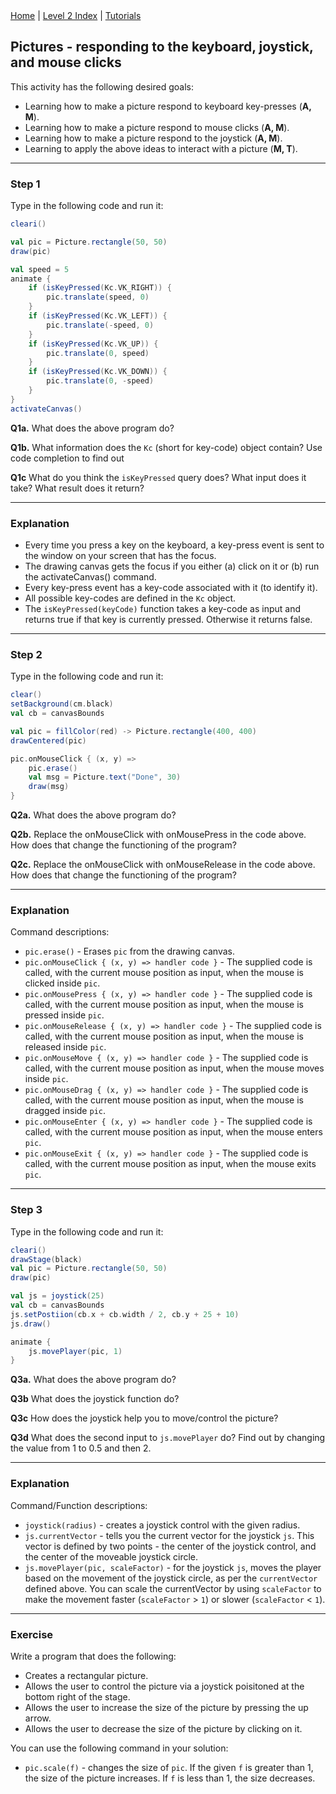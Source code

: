 <div class="nav">
  <a href="../../index.html">Home</a> | <a href="index.html">Level 2 Index</a> | <a href="../../tutorials-index.html">Tutorials</a>
</div>

## Pictures - responding to the keyboard, joystick, and mouse clicks

This activity has the following desired goals:
* Learning how to make a picture respond to keyboard key-presses (**A, M**).
* Learning how to make a picture respond to mouse clicks (**A, M**).
* Learning how to make a picture respond to the joystick (**A, M**).
* Learning to apply the above ideas to interact with a picture (**M, T**).

---


### Step 1
Type in the following code and run it:

```scala
cleari()

val pic = Picture.rectangle(50, 50)
draw(pic)

val speed = 5
animate {
    if (isKeyPressed(Kc.VK_RIGHT)) {
        pic.translate(speed, 0)
    }
    if (isKeyPressed(Kc.VK_LEFT)) {
        pic.translate(-speed, 0)
    }
    if (isKeyPressed(Kc.VK_UP)) {
        pic.translate(0, speed)
    }
    if (isKeyPressed(Kc.VK_DOWN)) {
        pic.translate(0, -speed)
    }
}
activateCanvas()
```

**Q1a.** What does the above program do?

**Q1b.** What information does the `Kc` (short for key-code) object contain? Use code completion to find out

**Q1c** What do you think the `isKeyPressed` query does? What input does it take? What result does it return?

---

### Explanation

* Every time you press a key on the keyboard, a key-press event is sent to the window on your screen that has the focus.
* The drawing canvas gets the focus if you either (a) click on it or (b) run the activateCanvas() command.
* Every key-press event has a key-code associated with it (to identify it).
* All possible key-codes are defined in the `Kc` object.
* The `isKeyPressed(keyCode)` function takes a key-code as input and returns true if that key is currently pressed. Otherwise it returns false. 

---

### Step 2

Type in the following code and run it:

```scala
clear()
setBackground(cm.black)
val cb = canvasBounds

val pic = fillColor(red) -> Picture.rectangle(400, 400)
drawCentered(pic)

pic.onMouseClick { (x, y) =>
    pic.erase()
    val msg = Picture.text("Done", 30)
    draw(msg)
}
```

**Q2a.** What does the above program do?

**Q2b.** Replace the onMouseClick with onMousePress in the code above. How does that change the functioning of the program?

**Q2c.** Replace the onMouseClick with onMouseRelease in the code above. How does that change the functioning of the program?

---

### Explanation

Command descriptions:

* `pic.erase()` - Erases `pic` from the drawing canvas.
* `pic.onMouseClick { (x, y) => handler code }` - The supplied code is called, with the current mouse position as input, when the mouse is clicked inside `pic`.
* `pic.onMousePress { (x, y) => handler code }` - The supplied code is called, with the current mouse position as input, when the mouse is pressed inside `pic`.
* `pic.onMouseRelease { (x, y) => handler code }` - The supplied code is called, with the current mouse position as input, when the mouse is released inside `pic`.
* `pic.onMouseMove { (x, y) => handler code }` - The supplied code is called, with the current mouse position as input, when the mouse moves inside `pic`.
* `pic.onMouseDrag { (x, y) => handler code }` - The supplied code is called, with the current mouse position as input, when the mouse is dragged inside `pic`.
* `pic.onMouseEnter { (x, y) => handler code }` - The supplied code is called, with the current mouse position as input, when the mouse enters `pic`.
* `pic.onMouseExit { (x, y) => handler code }` - The supplied code is called, with the current mouse position as input, when the mouse exits `pic`.

---

### Step 3

Type in the following code and run it:


```scala
cleari()
drawStage(black)
val pic = Picture.rectangle(50, 50)
draw(pic)

val js = joystick(25)
val cb = canvasBounds
js.setPostiion(cb.x + cb.width / 2, cb.y + 25 + 10)
js.draw()

animate {
    js.movePlayer(pic, 1)
}
```

**Q3a.** What does the above program do?

**Q3b** What does the joystick function do?

**Q3c** How does the joystick help you to move/control the picture?

**Q3d** What does the second input to `js.movePlayer` do? Find out by changing the value from 1 to 0.5 and then 2.

---

### Explanation

Command/Function descriptions:

* `joystick(radius)` - creates a joystick control with the given radius.
* `js.currentVector` - tells you the current vector for the joystick `js`. This vector is defined by two points - the center of the joystick control, and the center of the moveable joystick circle.
* `js.movePlayer(pic, scaleFactor)` - for the joystick `js`, moves the player based on the movement of the joystick circle, as per the `currentVector` defined above. You can scale the currentVector by using `scaleFactor` to make the movement faster (`scaleFactor` > `1`) or slower (`scaleFactor` < `1`).

---

### Exercise

Write a program that does the following:
* Creates a rectangular picture.
* Allows the user to control the picture via a joystick poisitoned at the bottom right of the stage.
* Allows the user to increase the size of the picture by pressing the up arrow.
* Allows the user to decrease the size of the picture by clicking on it.

You can use the following command in your solution:
* `pic.scale(f)` - changes the size of `pic`. If the given `f` is greater than 1, the size of the picture increases. If `f` is less than 1, the size decreases.



